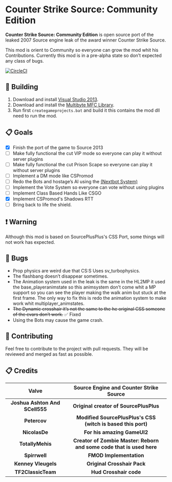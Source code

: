 # Counter Strike Source: Community Edition

**Counter Strike Source: Community Edition** is open source port of the leaked 2007 Source engine leak of the award winner Counter Strike Source. 

This mod is orient to Community so everyone can grow the mod whit his Contributions.
Currently this mod is in a pre-alpha state so don’t expected any class of bugs.

[![CircleCI](https://circleci.com/gh/FriskTheFallenHuman/css-community.svg?style=svg)](https://circleci.com/gh/FriskTheFallenHuman/css-community)

## :hammer: Building

1. Download and install [Visual Studio 2013](https://go.microsoft.com/fwlink/?LinkId=532495&clcid=0x409).
2. Download and install the [Multibyte MFC Library](https://www.microsoft.com/en-gb/download/details.aspx?id=40770).
3. Run first `creategameprojects.bat` and build it this contains the mod dll need to run the mod.

## :clipboard: Goals

- [x] Finish the port of the game to Source 2013
- [ ] Make fully functional the cut VIP mode so everyone can play it without server plugins
- [ ] Make fully functional the cut Prison Scape so everyone can play it without server plugins
- [ ] Implement a DM mode like CSPromod
- [ ] Redo the Bots and hostage’s AI using the [(Nextbot System)](https://developer.valvesoftware.com/wiki/NextBot)
- [ ] Implement the Vote System so everyone can vote without using plugins
- [ ] Implement Class Based Hands Like CSGO
- [x] Implement CSPromod's Shadows RTT
- [ ] Bring back to life the shield.

## :heavy_exclamation_mark: Warning

Although this mod is based on SourcePlusPlus's CSS Port, some things will not work has expected.

## :bug: Bugs

- Prop physics are weird due that CS:S Uses sv_turbophysics.
- The flashbang doesn’t disappear sometimes.
- The Animation system used in the leak is the same in the HL2MP it used the base_playeranimstate so this animsystem don’t come whit a MP support so you can see the player making the walk anim but stuck at the first frame.
  The only way to fix this is redo the animation system to make work whit multiplayer_animstates.
- ~~The Dynamic crosshair it’s not the same to the he original CSS someone of the cvars don’t work.~~ :white_check_mark: Fixed
- Using the Bots may cause the game crash. 

## :mega: Contributing

Feel free to contribute to the project with pull requests. They will be reviewed and merged as fast as possible.

## :clipboard: Credits

|           **Valve**            |           Source Engine and Counter Strike Source            |
| :----------------------------: | :----------------------------------------------------------: |
| **Joshua Ashton And SCell555** |            **Original creator of SourcePlusPlus**            |
|          **Petercov**          | **Modified SourcePlusPlus's CSS (witch is based this port)** |
|         **NicolasDe**          |                 **For his amazing GameUI2**                  |
|        **TotallyMehis**        | **Creator of Zombie Master: Reborn and some code that is used here** |
|         **Spirrwell**          |                   **FMOD Implementation**                    |
|      **Kenney Vleugels**       |                 **Original Crosshair Pack**                  |
|       **TF2ClassicTeam**       |                    **Hud Crosshair code**                    |
